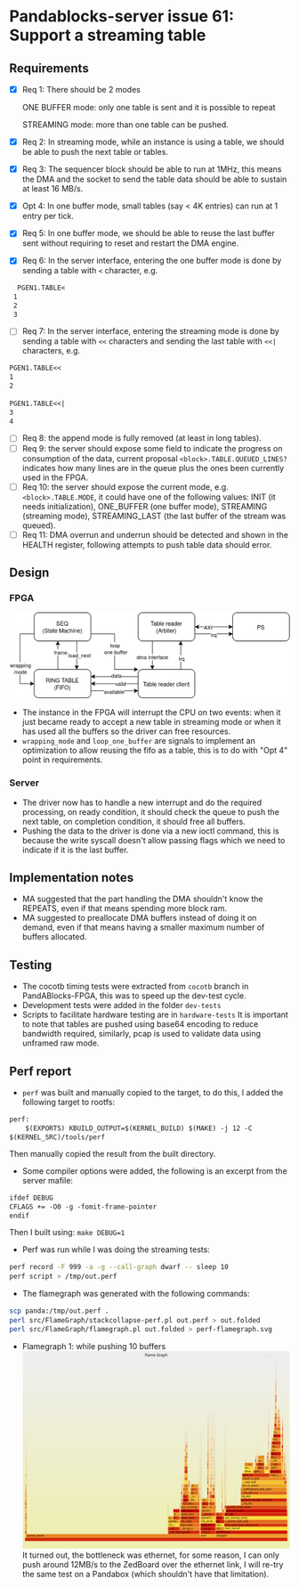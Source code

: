 # Pandablocks-server issue 61: Support a streaming table

## Requirements
- [x] Req 1: There should be 2 modes

  ONE BUFFER mode: only one table is sent and it is possible to repeat

  STREAMING mode: more than one table can be pushed.

- [x] Req 2: In streaming mode, while an instance is using a table, we should be
able to push the next table or tables.
- [x] Req 3: The sequencer block should be able to run at 1MHz, this means the DMA
  and the socket to send the table data should be able to sustain at least
  16 MB/s.
- [x] Opt 4: In one buffer mode, small tables (say < 4K entries) can run at 1
entry per tick.
- [x] Req 5: In one buffer mode, we should be able to reuse the last buffer sent
  without requiring to reset and restart the DMA engine.
- [x] Req 6: In the server interface, entering the one buffer mode is done by
  sending a table with `<` character, e.g.

```
  PGEN1.TABLE<
 1 
 2
 3
 ```

- [ ] Req 7: In the server interface, entering the streaming mode is done by
sending a table with `<<` characters and sending the last table with `<<|`
characters, e.g.
```
PGEN1.TABLE<<
1
2

PGEN1.TABLE<<|
3
4

```

- [ ] Req 8: the append mode is fully removed (at least in long tables).
- [ ] Req 9: the server should expose some field to indicate the progress on
  consumption of the data, current proposal `<block>.TABLE.QUEUED_LINES?`
  indicates how many lines are in the queue plus the ones been currently used
  in the FPGA.
- [ ] Req 10: the server should expose the current mode, e.g.
  `<block>.TABLE.MODE`, it could have one of the following values:
  INIT (it needs initialization), ONE_BUFFER (one buffer mode), STREAMING
  (streaming mode), STREAMING_LAST (the last buffer of the stream was queued).
- [ ] Req 11: DMA overrun and underrun should be detected and shown in the
  HEALTH register, following attempts to push table data should error.

## Design
### FPGA
![](seq-structure.drawio.png)
- The instance in the FPGA will interrupt the CPU on two events: when it just
became ready to accept a new table in streaming mode or when it has used all
the buffers so the driver can free resources.
- `wrapping_mode` and `loop_one_buffer` are signals to implement an optimization
to allow reusing the fifo as a table, this is to do with "Opt 4" point in
requirements.

### Server
- The driver now has to handle a new interrupt and do the required processing,
on ready condition, it should check the queue to push the next table, on
completion condition, it should free all buffers.
- Pushing the data to the driver is done via a new ioctl command, this is
  because the write syscall doesn't allow passing flags which we need to
  indicate if it is the last buffer.

## Implementation notes
- MA suggested that the part handling the DMA shouldn't know the REPEATS, even
  if that means spending more block ram.
- MA suggested to preallocate DMA buffers instead of doing it on demand, even if
  that means having a smaller maximum number of buffers allocated.


## Testing
- The cocotb timing tests were extracted from `cocotb` branch in
  PandABlocks-FPGA, this was to speed up the dev-test cycle.
- Development tests were added in the folder `dev-tests`
- Scripts to facilitate hardware testing are in `hardware-tests`
It is important to note that tables are pushed using base64 encoding to reduce
bandwidth required, similarly, pcap is used to validate data using unframed raw
mode.

## Perf report
- `perf` was built and manually copied to the target, to do this, I added the
  following target to rootfs:
```
perf:
	$(EXPORTS) KBUILD_OUTPUT=$(KERNEL_BUILD) $(MAKE) -j 12 -C $(KERNEL_SRC)/tools/perf
```
Then manually copied the result from the built directory.
- Some compiler options were added, the following is an excerpt from the server
  mafile:

```
ifdef DEBUG
CFLAGS += -O0 -g -fomit-frame-pointer
endif
```

Then I built using: `make DEBUG=1`
- Perf was run while I was doing the streaming tests:
```bash
perf record -F 999 -a -g --call-graph dwarf -- sleep 10
perf script > /tmp/out.perf
```
- The flamegraph was generated with the following commands:
```bash
scp panda:/tmp/out.perf .
perl src/FlameGraph/stackcollapse-perf.pl out.perf > out.folded
perl src/FlameGraph/flamegraph.pl out.folded > perf-flamegraph.svg
```
- Flamegraph 1: while pushing 10 buffers
![](perf-flamegraph-1.svg)
It turned out, the bottleneck was ethernet, for some reason, I can only push
around 12MB/s to the ZedBoard over the ethernet link, I will re-try the same
test on a Pandabox (which shouldn't have that limitation).
